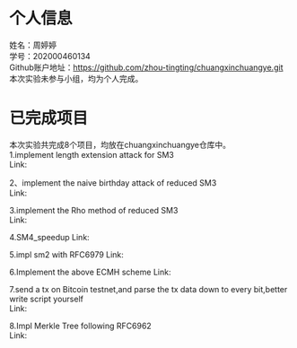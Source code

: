 个人信息
=====
姓名：周婷婷  
学号：202000460134  
Github账户地址：https://github.com/zhou-tingting/chuangxinchuangye.git    
本次实验未参与小组，均为个人完成。

已完成项目
=====
本次实验共完成8个项目，均放在chuangxinchuangye仓库中。  
1.implement length extension attack for SM3  
Link:

2、implement the naive birthday attack of reduced SM3  
Link:

3.implement the Rho method of reduced SM3  
Link:

4.SM4_speedup
Link:

5.impl sm2 with RFC6979
Link:

6.Implement the above ECMH scheme
Link:

7.send a tx on Bitcoin testnet,and parse the tx data down to every bit,better write script yourself  
Link:

8.Impl Merkle Tree following RFC6962  
Link:

